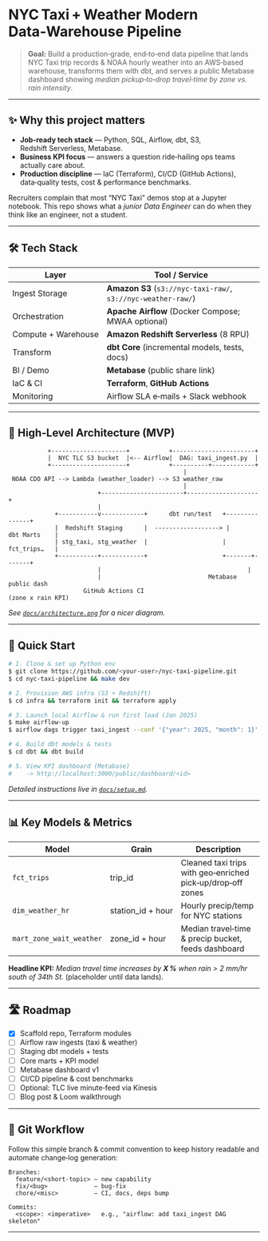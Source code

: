 # NYC Taxi + Weather Modern Data‑Warehouse Pipeline

> **Goal:** Build a production‑grade, end‑to‑end data pipeline that lands NYC Taxi trip records & NOAA hourly weather into an AWS‑based warehouse, transforms them with dbt, and serves a public Metabase dashboard showing *median pickup‑to‑drop travel‑time by zone vs. rain intensity*.

---

## ✨ Why this project matters
- **Job‑ready tech stack** — Python, SQL, Airflow, dbt, S3, Redshift Serverless, Metabase.
- **Business KPI focus** — answers a question ride‑hailing ops teams actually care about.
- **Production discipline** — IaC (Terraform), CI/CD (GitHub Actions), data‑quality tests, cost & performance benchmarks.

Recruiters complain that most “NYC Taxi” demos stop at a Jupyter notebook. This repo shows what a *junior Data Engineer* can do when they think like an engineer, not a student.

---

## 🛠️ Tech Stack
| Layer | Tool / Service |
|-------|----------------|
| Ingest Storage | **Amazon S3** (`s3://nyc-taxi-raw/`, `s3://nyc-weather-raw/`) |
| Orchestration | **Apache Airflow** (Docker Compose; MWAA optional) |
| Compute + Warehouse | **Amazon Redshift Serverless** (8 RPU) |
| Transform | **dbt Core** (incremental models, tests, docs) |
| BI / Demo | **Metabase** (public share link) |
| IaC & CI | **Terraform**, **GitHub Actions** |
| Monitoring | Airflow SLA e‑mails + Slack webhook |

---

## 📐 High‑Level Architecture (MVP)
```
           +---------------------+           +-----------------------+
           |  NYC TLC S3 bucket  |<-- Airflow|  DAG: taxi_ingest.py  |
           +---------------------+           +----------+------------+
                                                 |
 NOAA CDO API --> Lambda (weather_loader) --> S3 weather_raw
                                                 |
                         +-----------------------+--------------------+
                         |
             +-----------v------------+      dbt run/test   +---------------+
             |  Redshift Staging      |  ------------------> |  dbt Marts    |
             | stg_taxi, stg_weather  |                     |  fct_trips…   |
             +-----------+------------+                     +-------+-------+
                         |                                         |
                         |                              Metabase public dash
                     GitHub Actions CI                      (zone x rain KPI)
```
*See [`docs/architecture.png`](docs/architecture.png) for a nicer diagram.*

---

## 🚀 Quick Start
```bash
# 1. Clone & set up Python env
$ git clone https://github.com/<your-user>/nyc-taxi-pipeline.git
$ cd nyc-taxi-pipeline && make dev

# 2. Provision AWS infra (S3 + Redshift)
$ cd infra && terraform init && terraform apply

# 3. Launch local Airflow & run first load (Jan 2025)
$ make airflow-up
$ airflow dags trigger taxi_ingest --conf '{"year": 2025, "month": 1}'

# 4. Build dbt models & tests
$ cd dbt && dbt build

# 5. View KPI dashboard (Metabase)
#    -> http://localhost:3000/public/dashboard/<id>
```
*Detailed instructions live in [`docs/setup.md`](docs/setup.md).*

---

## 📊 Key Models & Metrics
| Model | Grain | Description |
|-------|-------|-------------|
| `fct_trips` | trip_id | Cleaned taxi trips with geo‑enriched pick‑up/drop‑off zones |
| `dim_weather_hr` | station_id + hour | Hourly precip/temp for NYC stations |
| `mart_zone_wait_weather` | zone_id + hour | Median travel‑time & precip bucket, feeds dashboard |

**Headline KPI:** *Median travel time increases by **X %** when rain > 2 mm/hr south of 34th St.* (placeholder until data lands).

---

## 🛣️ Roadmap
- [x] Scaffold repo, Terraform modules
- [ ] Airflow raw ingests (taxi & weather)
- [ ] Staging dbt models + tests
- [ ] Core marts + KPI model
- [ ] Metabase dashboard v1
- [ ] CI/CD pipeline & cost benchmarks
- [ ] Optional: TLC live minute‑feed via Kinesis
- [ ] Blog post & Loom walkthrough

---

## 🤝 Git Workflow
Follow this simple branch & commit convention to keep history readable and automate change‑log generation:

```text
Branches:
  feature/<short-topic> — new capability
  fix/<bug>             — bug‑fix
  chore/<misc>          — CI, docs, deps bump

Commits:
  <scope>: <imperative>   e.g., "airflow: add taxi_ingest DAG skeleton"
```

---

